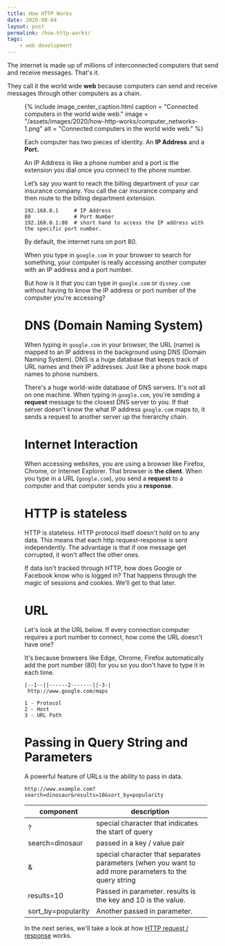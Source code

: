 ```yaml
---
title: How HTTP Works
date: 2020-08-04
layout: post
permalink: /how-http-works/
tags: 
    - web development
---
```

The internet is made up of millions of interconnected computers that send and receive messages. That's it. 

They call it the world wide **web** because computers can send and receive messages through other computers as a chain. <figure class="wp-block-image size-large">

{% include image_center_caption.html 
    caption = "Connected computers in the world wide web."
    image = "/assets/images/2020/how-http-works/computer_networks-1.png"
    alt = "Connected computers in the world wide web."
%}

Each computer has two pieces of identity. An **IP Address** and a **Port.**

An IP Address is like a phone number and a port is the extension you dial once you connect to the phone number.

Let&#8217;s say you want to reach the billing department of your car insurance company. You call the car insurance company and then route to the billing department extension.

````
192.168.0.1     # IP Address
80              # Port Number
192.168.0.1:80  # short hand to access the IP address with the specific port number.
````

By default, the internet runs on port 80.

When you type in `google.com` in your browser to search for something, your computer is really accessing another computer with an IP address and a port number.

But how is it that you can type in `google.com` or `disney.com` without having to know the IP address or port number of the computer you're accessing?

# DNS (Domain Naming System)

When typing in `google.com` in your browser, the URL (name) is mapped to an IP address in the background using DNS (Domain Naming System). DNS is a huge database that keeps track of URL names and their IP addresses. Just like a phone book maps names to phone numbers.

There's a huge world-wide database of DNS servers. It's not all on one machine. When typing in `google.com`, you're sending a **request** message to the closest DNS server to you. If that server doesn't know the what IP address `google.com` maps to, it sends a request to another server up the hierarchy chain.

# Internet Interaction

When accessing websites, you are using a browser like Firefox, Chrome, or Internet Explorer. That browser is **the client**. When you type in a URL (`google.com`), you send a **request** to a computer and that computer sends you a **response**.

# HTTP is stateless
HTTP is stateless. HTTP protocol itself doesn't hold on to any data. This means that each http request-response is sent independently. The advantage is that if one message get corrupted, it won't affect the other ones.

If data isn't tracked through HTTP, how does Google or Facebook know who is logged in? That happens through the magic of sessions and cookies. We'll get to that later.

# URL

Let's look at the URL below. If every connection computer requires a port number to connect, how come the URL doesn't have one?

It's because browsers like Edge, Chrome, Firefox automatically add the port number (80) for you so you don't have to type it in each time.

```
|--1--||------2-------||-3-|
 http://www.google.com/maps

1 - Protocol
2 - Host
3 - URL Path
```

# Passing in Query String and Parameters
A powerful feature of URLs is the ability to pass in data.

```
http://www.example.com?search=dinosaur&results=10&sort_by=popularity
```

|component| description|
|---------|------------|
|?        |special character that indicates the start of query| 
|search=dinosaur| passed in a key / value pair |
|&        | special character that separates parameters (when you want to add more parameters to the query string |
|results=10      | Passed in parameter. results is the key and 10 is the value. |
|sort_by=popularity      | Another passed in parameter.|

In the next series, we'll take a look at how [HTTP request / response](/how-http-request-response/) works.